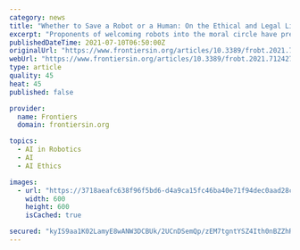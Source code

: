 ```yaml
---
category: news
title: "Whether to Save a Robot or a Human: On the Ethical and Legal Limits of Protections for Robots"
excerpt: "Proponents of welcoming robots into the moral circle have presented various approaches to moral patiency under which determining the moral status of robots seems possible. However, even if we recognize robots as having moral standing,"
publishedDateTime: 2021-07-10T06:50:00Z
originalUrl: "https://www.frontiersin.org/articles/10.3389/frobt.2021.712427/full"
webUrl: "https://www.frontiersin.org/articles/10.3389/frobt.2021.712427/full"
type: article
quality: 45
heat: 45
published: false

provider:
  name: Frontiers
  domain: frontiersin.org

topics:
  - AI in Robotics
  - AI
  - AI Ethics

images:
  - url: "https://3718aeafc638f96f5bd6-d4a9ca15fc46ba40e71f94dec0aad28c.ssl.cf1.rackcdn.com/article-marketing-message-79982763-254d-4bb6-96b8-126758de1166.png"
    width: 600
    height: 600
    isCached: true

secured: "kyIS9aa1K02LamyE8wANW3DCBUk/2UCnDSemQp/zEM7tgntYSZ4Ith0nBZZhRXBTVY0lczowI4A/6IDRllWac2E5GSvaEZljYQKgUfiS8HQ8F2Oxr8Su1SIW/NqVGP/QBLYyTkHf66Tz8x6dsMx7Efl3xiJW5fnqRmlcOLmUbfRtYjDpCTPb+gEzsDw6npr/J0MDewR5SeH7FePdZOS/L3RuMWP3jlShKHw5RFg6t4WTS384RqxiDblpT8Y2sDtzre0eHdi/R3O0iyy5kkTfVJCNl8i+yrxQgsF6WwV6tTxomM3WgbKb0kl7PZAJh2LwIEblliwPucjYzR7MseQZTc/J4Hzv0miQMSvoLO5Wf1w=;LO2p+C952yMTsTSCMKFyCA=="
---
```


